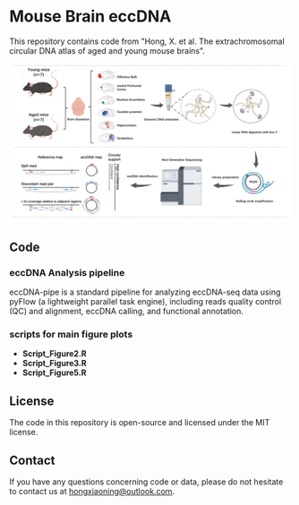 # Mouse Brain eccDNA
This repository contains code from "Hong, X. et al. The extrachromosomal circular DNA atlas of aged and young mouse brains".

![image](https://github.com/XiaoningHong/MouseBrain_ScientificData/blob/main/scripts%20for%20main%20figure%20plots/figure1.png)
## Code
### eccDNA Analysis pipeline
eccDNA-pipe is a standard pipeline for analyzing eccDNA-seq data using pyFlow (a lightweight parallel task engine), including reads quality control (QC) and alignment, eccDNA calling, and functional annotation.
### scripts for main figure plots
- **Script_Figure2.R**
- **Script_Figure3.R**
- **Script_Figure5.R**

## License
The code in this repository is open-source and licensed under the MIT license.
## Contact
If you have any questions concerning code or data, please do not hesitate to contact us at hongxiaoning@outlook.com.
